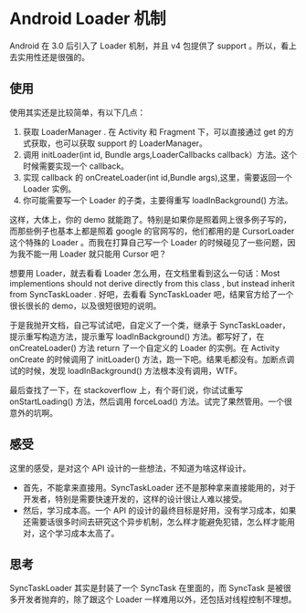 # Android Loader 机制

Android 在 3.0 后引入了 Loader 机制，并且 v4 包提供了 support 。所以，看上去实用性还是很强的。

## 使用

使用其实还是比较简单，有以下几点：

1. 获取 LoaderManager . 在 Activity 和 Fragment 下，可以直接通过 get 的方式获取，也可以获取 support 的 LoaderManager。
2. 调用 initLoader(int id, Bundle args,LoaderCallbacks callback）方法。这个时候需要实现一个 callback。
3. 实现 callback 的 onCreateLoader(int id,Bundle args),这里，需要返回一个 Loader 实例。
4. 你可能需要写一个 Loader 的子类，主要得重写 loadInBackground() 方法。

这样，大体上，你的 demo 就能跑了。特别是如果你是照着网上很多例子写的，而那些例子也基本上都是照着 google 的官网写的，他们都用的是 CursorLoader 这个特殊的 Loader 。而我在打算自己写一个 Loader 的时候碰见了一些问题，因为我不能一用 Loader 就只能用 Cursor 吧？

想要用 Loader，就去看看 Loader 怎么用，在文档里看到这么一句话：Most implementions should not derive directly from this class , but instead inherit from SyncTaskLoader . 好吧，去看看 SyncTaskLoader 吧，结果官方给了一个很长很长的 demo，以及很短很短的说明。

于是我抛开文档，自己写试试吧，自定义了一个类，继承于 SyncTaskLoader，提示重写构造方法，提示重写 loadInBackground() 方法。都写好了，在 onCreateLoader() 方法 return 了一个自定义的 Loader 的实例。在 Activity onCreate 的时候调用了 initLoader() 方法，跑一下吧。结果毛都没有。加断点调试的时候，发现 loadInBackground() 方法根本没有调用，WTF。

最后查找了一下，在 stackoverflow 上，有个哥们说，你试试重写 onStartLoading() 方法，然后调用 forceLoad() 方法。试完了果然管用。一个很意外的坑啊。

## 感受

这里的感受，是对这个 API 设计的一些想法，不知道为啥这样设计。

* 首先，不能拿来直接用。SyncTaskLoader 还不是那种拿来直接能用的，对于开发者，特别是需要快速开发的，这样的设计很让人难以接受。
* 然后，学习成本高。一个 API 的设计的最终目标是好用，没有学习成本，如果还需要话很多时间去研究这个异步机制，怎么样才能避免犯错，怎么样才能用对，这个学习成本太高了。

## 思考

SyncTaskLoader 其实是封装了一个 SyncTask 在里面的，而 SyncTask 是被很多开发者抛弃的，除了跟这个 Loader 一样难用以外，还包括对线程控制不理想。




